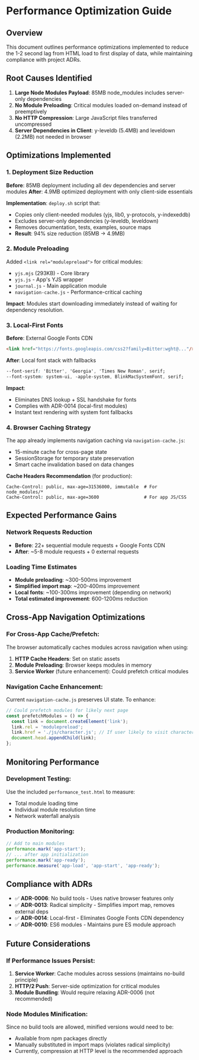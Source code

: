 # Performance Optimization Guide

## Overview

This document outlines performance optimizations implemented to reduce the 1-2 second lag from HTML load to first display of data, while maintaining compliance with project ADRs.

## Root Causes Identified

1. **Large Node Modules Payload**: 85MB node_modules includes server-only dependencies  
2. **No Module Preloading**: Critical modules loaded on-demand instead of preemptively
3. **No HTTP Compression**: Large JavaScript files transferred uncompressed
4. **Server Dependencies in Client**: y-leveldb (5.4MB) and leveldown (2.2MB) not needed in browser

## Optimizations Implemented

### 1. Deployment Size Reduction
**Before**: 85MB deployment including all dev dependencies and server modules
**After**: 4.9MB optimized deployment with only client-side essentials

**Implementation**: `deploy.sh` script that:
- Copies only client-needed modules (yjs, lib0, y-protocols, y-indexeddb)  
- Excludes server-only dependencies (y-leveldb, leveldown)
- Removes documentation, tests, examples, source maps
- **Result**: 94% size reduction (85MB → 4.9MB)

### 2. Module Preloading
Added `<link rel="modulepreload">` for critical modules:
- `yjs.mjs` (293KB) - Core library
- `yjs.js` - App's YJS wrapper
- `journal.js` - Main application module  
- `navigation-cache.js` - Performance-critical caching

**Impact**: Modules start downloading immediately instead of waiting for dependency resolution.

### 3. Local-First Fonts
**Before**: External Google Fonts CDN
```html
<link href="https://fonts.googleapis.com/css2?family=Bitter:wght@..."/>
```

**After**: Local font stack with fallbacks
```css
--font-serif: 'Bitter', 'Georgia', 'Times New Roman', serif;
--font-system: system-ui, -apple-system, BlinkMacSystemFont, serif;
```

**Impact**: 
- Eliminates DNS lookup + SSL handshake for fonts
- Complies with ADR-0014 (local-first modules)
- Instant text rendering with system font fallbacks

### 4. Browser Caching Strategy

The app already implements navigation caching via `navigation-cache.js`:
- 15-minute cache for cross-page state
- SessionStorage for temporary state preservation
- Smart cache invalidation based on data changes

**Cache Headers Recommendation** (for production):
```
Cache-Control: public, max-age=31536000, immutable  # For node_modules/*
Cache-Control: public, max-age=3600                 # For app JS/CSS
```

## Expected Performance Gains

### Network Requests Reduction
- **Before**: 22+ sequential module requests + Google Fonts CDN
- **After**: ~5-8 module requests + 0 external requests

### Loading Time Estimates
- **Module preloading**: ~300-500ms improvement  
- **Simplified import map**: ~200-400ms improvement
- **Local fonts**: ~100-300ms improvement (depending on network)
- **Total estimated improvement**: 600-1200ms reduction

## Cross-App Navigation Optimizations

### For Cross-App Cache/Prefetch:
The browser automatically caches modules across navigation when using:
1. **HTTP Cache Headers**: Set on static assets
2. **Module Preloading**: Browser keeps modules in memory
3. **Service Worker** (future enhancement): Could prefetch critical modules

### Navigation Cache Enhancement:
Current `navigation-cache.js` preserves UI state. To enhance:
```javascript
// Could prefetch modules for likely next page
const prefetchModules = () => {
  const link = document.createElement('link');
  link.rel = 'modulepreload';
  link.href = './js/character.js'; // If user likely to visit character page
  document.head.appendChild(link);
};
```

## Monitoring Performance

### Development Testing:
Use the included `performance_test.html` to measure:
- Total module loading time
- Individual module resolution time
- Network waterfall analysis

### Production Monitoring:
```javascript
// Add to main modules
performance.mark('app-start');
// ... after app initialization
performance.mark('app-ready');
performance.measure('app-load', 'app-start', 'app-ready');
```

## Compliance with ADRs

- ✅ **ADR-0006**: No build tools - Uses native browser features only
- ✅ **ADR-0013**: Radical simplicity - Simplifies import map, removes external deps
- ✅ **ADR-0014**: Local-first - Eliminates Google Fonts CDN dependency
- ✅ **ADR-0010**: ES6 modules - Maintains pure ES module approach

## Future Considerations

### If Performance Issues Persist:
1. **Service Worker**: Cache modules across sessions (maintains no-build principle)
2. **HTTP/2 Push**: Server-side optimization for critical modules
3. **Module Bundling**: Would require relaxing ADR-0006 (not recommended)

### Node Modules Minification:
Since no build tools are allowed, minified versions would need to be:
- Available from npm packages directly
- Manually substituted in import maps (violates radical simplicity)
- Currently, compression at HTTP level is the recommended approach
